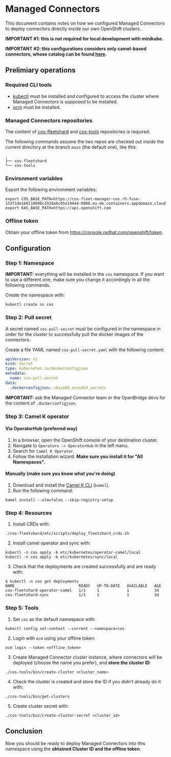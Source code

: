 # Managed Connectors

This document contains notes on how we configured Managed Connectors to deploy connectors directly inside our own OpenShift clusters.

**IMPORTANT #1: this is not required for local development with minikube.**

**IMPORTANT #2: this configurations considers only camel-based connectors, whose catalog can be found [here](https://github.com/bf2fc6cc711aee1a0c2a/cos-fleet-catalog-camel/tree/main/cos-fleet-catalog-connectors).**

## Prelimiary operations

### Required CLI tools

* [kubectl](https://kubernetes.io/docs/reference/kubectl/) must be installed and configured to access the cluster where
Managed Connectors is supposed to be installed.
* [ocm](https://github.com/openshift-online/ocm-cli) must be installed.

### Managed Connectors repositories

The content of [cos-fleetshard](https://github.com/bf2fc6cc711aee1a0c2a/cos-fleetshard) and [cos-tools](https://github.com/bf2fc6cc711aee1a0c2a/cos-tools)
repositories is required.

The following commands assume the two repos are checked out inside the current directory at the branch `main` (the default one), like this:

```text
.
├── cos-fleetshard
└── cos-tools
```

### Environment variables

Export the following environment variables:

```shell
export COS_BASE_PATH=https://cos-fleet-manager-cos.rh-fuse-153f1de160110098c1928a6c05e19444-0000.eu-de.containers.appdomain.cloud
export KAS_BASE_PATH=https://api.openshift.com
```

### Offline token

Obtain your offline token from https://console.redhat.com/openshift/token.

##  Configuration

### Step 1: Namespace

**IMPORTANT:** everything will be installed in the `cos` namespace. If you want to use a different one, make sure you change it accordingly in all the following commands.

Create the namespace with:

```shell
kubectl create ns cos
```

### Step 2: Pull secret

A secret named `cos-pull-secret` must be configured in the namespace in order for the cluster to successfully pull the docker images of the connectors.

Create a file YAML named `cos-pull-secret.yaml` with the following content:

```yaml
apiVersion: v1
kind: Secret
type: kubernetes.io/dockerconfigjson
metadata:
  name: cos-pull-secret
data:
  .dockerconfigjson: <base64_encoded_secret>
```

**IMPORTANT:** ask the Managed Connector team or the OpenBridge devs for the content of `.dockerconfigjson`.

### Step 3: Camel K operator

#### Via OperatorHub (preferred way)

1. In a browser, open the OpenShift console of your destination cluster.
2. Navigate to `Operators -> OperatorHub` in the left menu.
3. Search for `Camel K Operator`.
4. Follow the installation wizard. **Make sure you install it for "All Namespaces".**

#### Manually (make sure you know what you're doing)

1. Download and install the [Camel K CLI](https://github.com/apache/camel-k/releases/) (`kamel`).
2. Run the following command:

```shell
kamel install --olm=false --skip-registry-setup
```

### Step 4: Resources

1. Install CRDs with:

```shell
./cos-fleetshard/etc/scripts/deploy_fleetshard_crds.sh
```

2. Install camel operator and sync with:

```shell
kubectl -n cos apply -k etc/kubernetes/operator-camel/local
kubectl -n cos apply -k etc/kubernetes/sync/local
```

3. Check that the deployments are created successfully and are ready with:

```shell
$ kubectl -n cos get deployments
NAME                            READY   UP-TO-DATE   AVAILABLE   AGE
cos-fleetshard-operator-camel   1/1     1            1           3d
cos-fleetshard-sync             1/1     1            1           3d
```

### Step 5: Tools

1. Set `cos` as the default namespace with:

```shell
kubectl config set-context --current --namespace=cos
```

2. Login with `ocm` using your offline token:

```shell
ocm login --token <offline_token>
```

3. Create Managed Connector cluster instance, where connectors will be deployed (choose the name you prefer), and **store the cluster ID**:

```shell
./cos-tools/bin/create-cluster <cluster_name>
```

4. Check the cluster is created and store the ID if you didn't already do it with:

```shell
./cos-tools/bin/get-clusters
```

5. Create cluster secret with:

```shell
./cos-tools/bin/create-cluster-secret <cluster_id>
```

## Conclusion

Now you should be ready to deploy Managed Connectors into this namespace using the **obtained Cluster ID and the offline token**.